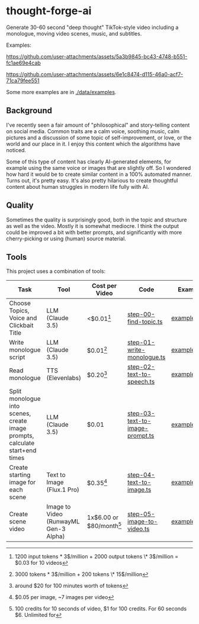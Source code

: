 # thought-forge-ai

Generate 30-60 second "deep thought" TikTok-style video including a monologue, moving video scenes, music, and subtitles.

Examples:

https://github.com/user-attachments/assets/5a3b9845-bc43-4748-b551-fc1ae69e4cab

https://github.com/user-attachments/assets/6e1c8474-d115-46a0-acf7-71ca79fee551

Some more examples are in [./data/examples](./data/examples).

## Background

I've recently seen a fair amount of "philosophical" and story-telling content on social media. Common traits are a calm voice, soothing music, calm pictures and a discussion of some topic of self-improvement, or love, or the world and our place in it. I enjoy this content which the algorithms have noticed.

Some of this type of content has clearly AI-generated elements, for example using the same voice or images that are slightly off. So I wondered how hard it would be to create similar content in a 100% automated manner. Turns out, it's pretty easy. It's also pretty hilarious to create thoughtful content about human struggles in modern life fully with AI.

## Quality

Sometimes the quality is surprisingly good, both in the topic and structure as well as the video. Mostly it is somewhat mediocre. I think the output could be improved a bit with better prompts, and significantly with more cherry-picking or using (human) source material.

## Tools

This project uses a combination of tools:

| Task                                                                         | Tool                                  | Cost per Video           | Code                                     | Example              |
| ---------------------------------------------------------------------------- | ------------------------------------- | ------------------------ | ---------------------------------------- | -------------------- |
| Choose Topics, Voice and Clickbait Title                                     | LLM (Claude 3.5)                      | <$0.01[^1]               | [step-00-find-topic.ts][s0src]           | [example.json][s0eg] |
| Write monologue script                                                       | LLM (Claude 3.5)                      | $0.01[^2]                | [step-01-write-monologue.ts][s1src]      | [example.txt][s1eg]  |
| Read monologue                                                               | TTS (Elevenlabs)                      | $0.20[^3]                | [step-02-text-to-speech.ts][s2src]       | [example.mp3][s2eg]  |
| Split monologue into scenes, create image prompts, calculate start+end times | LLM (Claude 3.5)                      | $0.01                    | [step-03-text-to-image-prompt.ts][s3src] | [example.json][s3eg] |
| Create starting image for each scene                                         | Text to Image (Flux.1 Pro)            | $0.35[^4]                | [step-04-text-to-image.ts][s4src]        | [example.jpg][s4eg]  |
| Create scene video                                                           | Image to Video (RunwayML Gen-3 Alpha) | 1x$6.00 or $80/month[^5] | [step-05-image-to-video.ts][s5src]       | [example.mp4][s5eg]  |

[s0src]: ./src/step-00-find-topic.ts
[s1src]: ./src/step-01-write-monologue.ts
[s2src]: ./src/step-02-text-to-speech.ts
[s3src]: ./src/step-03-text-to-image-prompt.ts
[s4src]: ./src/step-04-text-to-image.ts
[s5src]: ./src/step-05-image-to-video.ts
[s0eg]: ./data/examples/002%20Why%20Being%20'Weak'%20Is%20Actually%20Your%20Greatest%20Strength/topic.json
[s1eg]: ./data/examples/002%20Why%20Being%20'Weak'%20Is%20Actually%20Your%20Greatest%20Strength/monologue.txt
[s2eg]: ./data/examples/002%20Why%20Being%20'Weak'%20Is%20Actually%20Your%20Greatest%20Strength/speech.mp3
[s3eg]: ./data/examples/002%20Why%20Being%20'Weak'%20Is%20Actually%20Your%20Greatest%20Strength/alignments.json
[s4eg]: ./data/examples/002%20Why%20Being%20'Weak'%20Is%20Actually%20Your%20Greatest%20Strength/0.00-6.235-img.jpg
[s5eg]: ./data/examples/002%20Why%20Being%20'Weak'%20Is%20Actually%20Your%20Greatest%20Strength/0.00-6.235-vid.mp4

[^1]: 1200 input tokens \* 3$/million + 2000 output tokens \* 3$/million = $0.03 for 10 videos
[^2]: 3000 tokens \* 3$/million + 200 tokens \* 15$/million
[^3]: around $20 for 100 minutes worth of tokens
[^4]: $0.05 per image, ~7 images per video
[^5]: 100 credits for 10 seconds of video, $1 for 100 credits. For 60 seconds $6. Unlimited for
